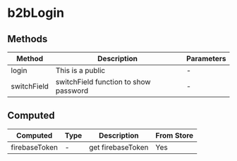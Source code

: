 # b2bLogin

## Methods

<!-- @vuese:b2bLogin:methods:start -->
|Method|Description|Parameters|
|---|---|---|
|login|This is a public|-|
|switchField|switchField function to show password|-|

<!-- @vuese:b2bLogin:methods:end -->


## Computed

<!-- @vuese:b2bLogin:computed:start -->
|Computed|Type|Description|From Store|
|---|---|---|---|
|firebaseToken|-|get firebaseToken|Yes|

<!-- @vuese:b2bLogin:computed:end -->


